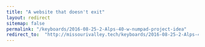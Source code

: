 ```yaml
---
title: "A website that doesn't exit"
layout: redirect
sitemap: false
permalink: "/keyboards/2016-08-25-2-Alps-40-w-numpad-project-idea"
redirect_to:  "http://missourivalley.tech/keyboards/2016-08-25-2-Alps-40-w-numpad-project-idea"
---
```

